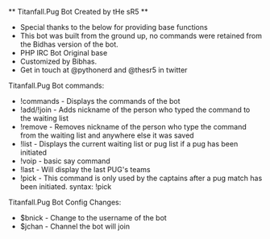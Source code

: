 
** Titanfall.Pug Bot Created by tHe sR5 **
* Special thanks to the below for providing base functions
* This bot was built from the ground up, no commands were retained from the Bidhas version of the bot.
* PHP IRC Bot Original base
* Customized by Bibhas.
* Get in touch at @pythonerd and @thesr5 in twitter

Titanfall.Pug Bot commands:

* !commands - Displays the commands of the bot
* !add/!join - Adds nickname of the person who typed the command to the waiting list
* !remove - Removes nickname of the person who type the command from the waiting list and anywhere else it was saved
* !list - Displays the current waiting list or pug list if a pug has been initiated
* !voip - basic say command
* !last - Will display the last PUG's teams
* !pick - This command is only used by the captains after a pug match has been initiated. syntax: !pick <NUMBER>

Titanfall.Pug Bot Config Changes:

* $bnick - Change to the username of the bot
* $jchan - Channel the bot will join


